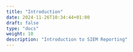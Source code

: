 ```yaml
---
title: "Introduction"
date: 2024-11-26T10:34:44+01:00
draft: false
type: "docs"
weight: 10
description: "Introduction to SIEM Reporting"
---
```


